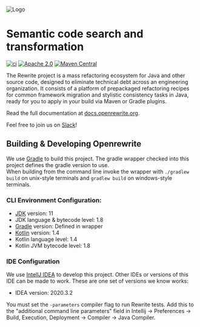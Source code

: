 ![Logo](https://github.com/openrewrite/rewrite/raw/master/doc/logo-oss.png)
# Semantic code search and transformation

[![ci](https://github.com/openrewrite/rewrite/actions/workflows/ci.yml/badge.svg)](https://github.com/openrewrite/rewrite/actions/workflows/ci.yml)
[![Apache 2.0](https://img.shields.io/github/license/openrewrite/rewrite.svg)](https://www.apache.org/licenses/LICENSE-2.0)
[![Maven Central](https://img.shields.io/maven-central/v/org.openrewrite/rewrite-java.svg)](https://mvnrepository.com/artifact/org.openrewrite/rewrite-java)

The Rewrite project is a mass refactoring ecosystem for Java and other source code, designed to eliminate technical debt across an engineering organization. It consists of a platform of prepackaged refactoring recipes for common framework migration and stylistic consistency tasks in Java, ready for you to apply in your build via Maven or Gradle plugins.

Read the full documentation at [docs.openrewrite.org](https://docs.openrewrite.org/).

Feel free to join us on [Slack](https://join.slack.com/t/rewriteoss/shared_invite/zt-nj42n3ea-b~62rIHzb3Vo0E1APKCXEA)!

## Building & Developing Openrewrite

We use [Gradle](https://gradle.org/) to build this project.
The gradle wrapper checked into this project defines the gradle version to use.  
When building from the command line invoke the wrapper with `./gradlew build` on unix-style terminals and `gradlew build` on windows-style terminals.
 
### CLI Environment Configuration:

* [JDK](https://adoptopenjdk.net/) version: 11
* JDK language & bytecode level: 1.8
* [Gradle](https://gradle.org/) version: Defined in wrapper
* [Kotlin](https://kotlinlang.org/) version: 1.4
* Kotlin language level: 1.4
* Kotlin JVM bytecode level: 1.8 

### IDE Configuration

We use [IntellJ IDEA](https://www.jetbrains.com/idea/) to develop this project. 
Other IDEs or versions of this IDE can be made to work. 
These are one set of versions we know works:

* IDEA version:  2020.3.2

You must set the `-parameters` compiler flag to run Rewrite tests. Add this to the "additional command line parameters" field in Intellij -> Preferences -> Build, Execution, Deployment -> Compiler -> Java Compiler.
